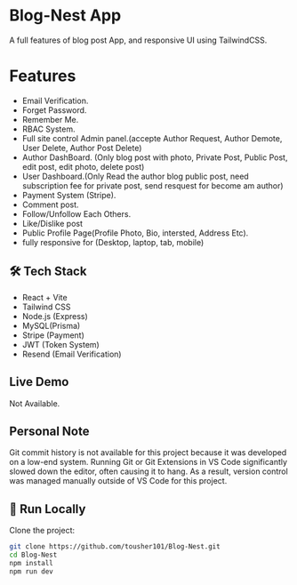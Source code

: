 # Blog-Nest App
A full features of blog post App, and responsive UI using TailwindCSS.

# Features
- Email Verification.
- Forget Password.
- Remember Me.
- RBAC System.
- Full site control Admin panel.(accepte Author Request, Author Demote, User Delete, Author Post Delete) 
- Author DashBoard. (Only blog post with photo, Private Post, Public Post, edit post, edit photo, delete post)
- User Dashboard.(Only Read the author blog public post,  need subscription fee for private post, send resquest for become am author)
- Payment System (Stripe).
- Comment post.
- Follow/Unfollow Each Others.
- Like/Dislike post
- Public Profile Page(Profile Photo, Bio, intersted, Address Etc).
- fully responsive for (Desktop, laptop, tab, mobile)


## 🛠 Tech Stack
- React + Vite
- Tailwind CSS
- Node.js (Express)
- MySQL(Prisma)
- Stripe (Payment)
- JWT (Token System)
- Resend (Email Verification)

## Live Demo
Not Available.

## Personal Note
Git commit history is not available for this project because it was developed on a low-end system.
Running Git or Git Extensions in VS Code significantly slowed down the editor, often causing it to hang.
As a result, version control was managed manually outside of VS Code for this project.


## 🚀 Run Locally

Clone the project:

```bash
git clone https://github.com/tousher101/Blog-Nest.git
cd Blog-Nest
npm install
npm run dev






